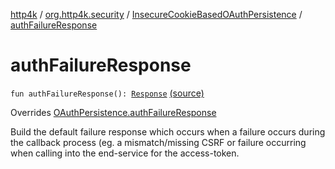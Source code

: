 [http4k](../../index.md) / [org.http4k.security](../index.md) / [InsecureCookieBasedOAuthPersistence](index.md) / [authFailureResponse](./auth-failure-response.md)

# authFailureResponse

`fun authFailureResponse(): `[`Response`](../../org.http4k.core/-response/index.md) [(source)](https://github.com/http4k/http4k/blob/master/http4k-security-oauth/src/main/kotlin/org/http4k/security/InsecureCookieBasedOAuthPersistence.kt#L34)

Overrides [OAuthPersistence.authFailureResponse](../-o-auth-persistence/auth-failure-response.md)

Build the default failure response which occurs when a failure occurs during the callback process (eg. a mismatch/missing
CSRF or failure occurring when calling into the end-service for the access-token.

